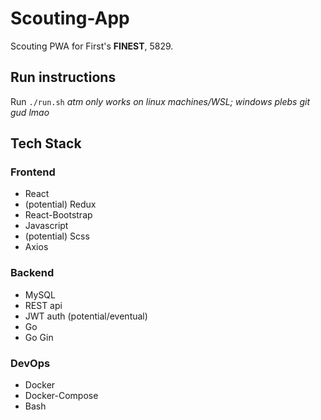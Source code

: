 # Scouting-App

Scouting PWA for First's **FINEST**, 5829.

## Run instructions

Run `./run.sh` *atm only works on linux machines/WSL; windows plebs git gud lmao*

## Tech Stack

### Frontend

- React
- (potential) Redux
- React-Bootstrap
- Javascript
- (potential) Scss
- Axios

### Backend

- MySQL
- REST api
- JWT auth (potential/eventual)
- Go
- Go Gin

### DevOps

- Docker
- Docker-Compose
- Bash
